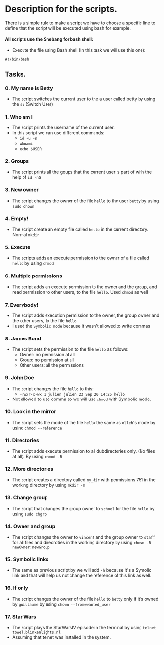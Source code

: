 # Description for the scripts.
There is a simple rule to make a script we have to choose a specific line to define that the script will be executed using bash for example.
#### All scripts use the Shebang for bash shell:
* Execute the file using Bash shell (In this task we will use this one):
```
#!/bin/bash
```

## Tasks.

### 0. My name is Betty
* The script switches the current user to the a user called betty by using the ```su``` (Switch User)

### 1. Who am I

* The script prints the username of the current user.
* In this script we can use different commands:
    * ```id -u -n```
    * ```whoami```
    * ```echo $USER```

### 2. Groups

* The script prints all the goups that the current user is part of with the help of ```id -nG```

### 3. New owner 

* The script changes the owner of the file ```hello``` to the user ```betty``` by using ```sudo chown```

### 4. Empty! 

* The script create an empty file called ```hello``` in the current directory. Normal ```mkdir```

### 5. Execute 

* The scripts adds an execute permission to the owner of a file called ```hello``` by using ```chmod```

### 6. Multiple permissions 

* The script adds an execute permission to the owner and the group, and read permission to other users, to the file ```hello```. Used ```chmod``` as well

### 7. Everybody!

* The script adds execution permission to the owner, the group owner and the other users, to the file ```hello```
* I used the ```Symbolic mode``` because it wasn't allowed to write commas

### 8. James Bond

* The script sets the permission to the file ```hello``` as follows:
    * Owner: no permission at all
    * Group: no permission at all
    * Other users: all the permissions

### 9. John Doe 

* The script changes the file ```hello``` to this:
    * ```-rwxr-x-wx 1 julien julien 23 Sep 20 14:25 hello```
* Not allowed to use comma so we will use ```chmod``` with Symbolic mode.

### 10. Look in the mirror 

* The script sets the mode of the file ```hello``` the same as ```olleh```'s mode by using ```chmod --reference```

### 11. Directories

* The script adds execute permission to all dubdirectories only. (No files at all). By using ```chmod -R ```

### 12. More directories

* The script creates a directory called ```my_dir``` with permissions 751 in the working directory by using ```mkdir -m```

### 13. Change group

* The script that changes the group owner to ```school``` for the file ```hello``` by using ```sudo chgrp```

### 14. Owner and group 

* The script changes the owner to ```vincent``` and the group owner to ```staff``` for all files and direcroties in the working directory by using ```chown -R newOwner:newGroup```

### 15. Symbolic links

* The same as previous script by we will add ```-h``` because it's a Symolic link and that will help us not change the reference of this link as well.

### 16. If only 

* The script changes the owner of the file ```hello``` to ```betty``` only if it's owned by ```guillaume``` by using ```chown --from=wanted_user```

### 17. Star Wars

* The script plays the StarWarsIV episode in the terminal by using ```telnet towel.blinkenlights.nl```
* Assuming that telnet was installed in the system.
